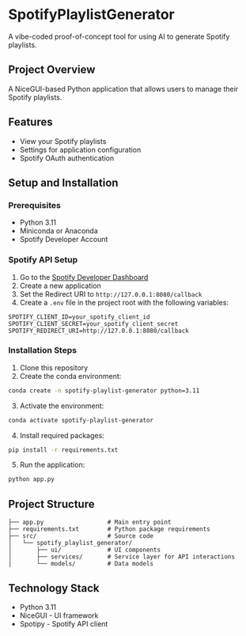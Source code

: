 # SpotifyPlaylistGenerator
A vibe-coded proof-of-concept tool for using AI to generate Spotify playlists.

## Project Overview
A NiceGUI-based Python application that allows users to manage their Spotify playlists.

## Features
- View your Spotify playlists
- Settings for application configuration
- Spotify OAuth authentication

## Setup and Installation

### Prerequisites
- Python 3.11
- Miniconda or Anaconda
- Spotify Developer Account

### Spotify API Setup
1. Go to the [Spotify Developer Dashboard](https://developer.spotify.com/dashboard/applications)
2. Create a new application
3. Set the Redirect URI to `http://127.0.0.1:8080/callback`
4. Create a `.env` file in the project root with the following variables:
```
SPOTIFY_CLIENT_ID=your_spotify_client_id
SPOTIFY_CLIENT_SECRET=your_spotify_client_secret
SPOTIFY_REDIRECT_URI=http://127.0.0.1:8080/callback
```

### Installation Steps

1. Clone this repository
2. Create the conda environment:
```bash
conda create -n spotify-playlist-generator python=3.11
```
3. Activate the environment:
```bash
conda activate spotify-playlist-generator
```
4. Install required packages:
```bash
pip install -r requirements.txt
```
5. Run the application:
```bash
python app.py
```

## Project Structure
```
├── app.py                  # Main entry point
├── requirements.txt        # Python package requirements
├── src/                    # Source code
│   └── spotify_playlist_generator/ 
│       ├── ui/             # UI components
│       ├── services/       # Service layer for API interactions
│       └── models/         # Data models
```

## Technology Stack
- Python 3.11
- NiceGUI - UI framework
- Spotipy - Spotify API client
